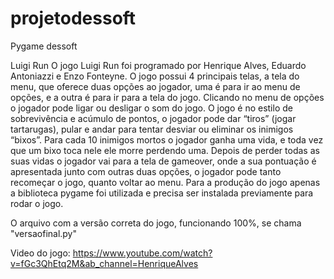 # projetodessoft
Pygame dessoft

Luigi Run
O jogo Luigi Run foi programado por Henrique Alves, Eduardo Antoniazzi e Enzo Fonteyne.
O jogo possui 4 principais telas, a tela do menu, que oferece duas opções ao jogador, uma é para ir ao menu de opções, e a outra é para ir para a tela do jogo. Clicando no menu de opções o jogador pode ligar ou desligar o som do jogo.
O jogo é no estilo de sobrevivência e acúmulo de pontos, o jogador pode dar “tiros” (jogar tartarugas), pular e andar para tentar desviar ou eliminar os inimigos “bixos”.
Para cada 10 inimigos mortos o jogador ganha uma vida, e toda vez que um bixo toca nele ele morre perdendo uma.
Depois de perder todas as suas vidas o jogador vai para a tela de gameover, onde a sua pontuação é apresentada junto com outras duas opções, o jogador pode tanto recomeçar o jogo, quanto voltar ao menu.
Para a produção do jogo apenas a biblioteca pygame foi utilizada e precisa ser instalada previamente para rodar o jogo.

O arquivo com a versão correta do jogo, funcionando 100%, se chama "versaofinal.py"

Video do jogo: https://www.youtube.com/watch?v=fGc3QhEtq2M&ab_channel=HenriqueAlves
